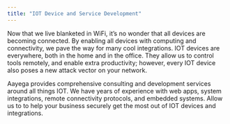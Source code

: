 ```yaml
---
title: "IOT Device and Service Development"
---
```

Now that we live blanketed in WiFi, it’s no wonder that all devices are becoming connected. By enabling all devices with computing and connectivity, we pave the way for many cool integrations. IOT devices are everywhere, both in the home and in the office. They allow us to control tools remotely, and enable extra productivity; however, every IOT device also poses a new attack vector on your network. 

Aayega provides comprehensive consulting and development services around all things IOT. We have years of experience with web apps, system integrations, remote connectivity protocols, and embedded systems. Allow us to to help your business securely get the most out of IOT devices and integrations.
